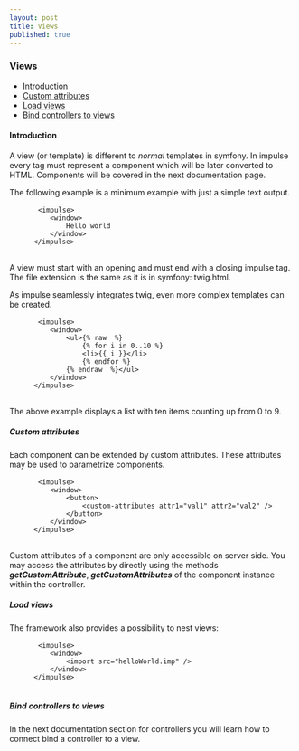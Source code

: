```yaml
---
layout: post
title: Views
published: true
---
```

<h3 class="doc-title">Views</h3>

- [Introduction](#introduction)
- [Custom attributes](#custom-attributes)
- [Load views](#load-views)
- [Bind controllers to views](#bind-controllers)

<h4><a id="introduction">Introduction</a></h5>

A view (or template) is different to _normal_ templates in symfony. In impulse every tag must represent a component which will be later converted to HTML. Components will be covered in the next documentation page.

The following example is a minimum example with just a simple text output.

<div>
  <div class="code-header">
    <div class="container-fluid">
        <div class="row">
            <div class="button red"></div>
          	<div class="button yellow"></div>
          	<div class="button green"></div>
        </div>
    </div>
  </div>
  <pre class="code-white line-numbers language-twig">
      <code class="language-twig">&lt;impulse&gt;
          &lt;window&gt;
              Hello world
          &lt;/window&gt;
      &lt;/impulse&gt;</code>
  </pre>
</div>
 
A view must start with an opening and must end with a closing impulse tag. The file extension is the same as it is in symfony: twig.html.

As impulse seamlessly integrates twig, even more complex templates can be created.

<div>
  <div class="code-header">
    <div class="container-fluid">
        <div class="row">
            <div class="button red"></div>
          	<div class="button yellow"></div>
          	<div class="button green"></div>
        </div>
    </div>
  </div>
  <pre class="code-white line-numbers language-twig">
      <code class="language-twig">&lt;impulse&gt;
          &lt;window&gt;
          	  &lt;ul&gt;{% raw  %}
          	      {% for i in 0..10 %}
    		      &lt;li&gt;{{ i }}&lt;/li&gt;
			      {% endfor %}
              {% endraw  %}&lt;/ul&gt;
          &lt;/window&gt;
      &lt;/impulse&gt;</code>
  </pre>
</div>

The above example displays a list with ten items counting up from 0 to 9. 

<h5><a id="custom-attributes">Custom attributes</a></h5>

Each component can be extended by custom attributes. These attributes may be used to parametrize components.

<div>
  <div class="code-header">
    <div class="container-fluid">
        <div class="row">
            <div class="button red"></div>
          	<div class="button yellow"></div>
          	<div class="button green"></div>
        </div>
    </div>
  </div>
  <pre class="code-white line-numbers language-twig">
      <code class="language-twig">&lt;impulse&gt;
          &lt;window&gt;
              &lt;button&gt;
                  &lt;custom-attributes attr1="val1" attr2="val2" /&gt;
              &lt;/button&gt;
          &lt;/window&gt;
      &lt;/impulse&gt;</code>
  </pre>
</div>

Custom attributes of a component are only accessible on server side. You may access the attributes by directly using the methods **_getCustomAttribute_**, **_getCustomAttributes_** of the component instance within the controller.

<h5><a id="load-views">Load views</a></h5>

The framework also provides a possibility to nest views:

<div>
  <div class="code-header">
    <div class="container-fluid">
        <div class="row">
            <div class="button red"></div>
          	<div class="button yellow"></div>
          	<div class="button green"></div>
        </div>
    </div>
  </div>
  <pre class="code-white line-numbers language-twig">
      <code class="language-twig">&lt;impulse&gt;
          &lt;window&gt;
              &lt;import src="helloWorld.imp" /&gt;
          &lt;/window&gt;
      &lt;/impulse&gt;</code>
  </pre>
</div>

<h5><a id="bind-controllers">Bind controllers to views</a></h5>

In the next documentation section for controllers you will learn how to connect bind a controller to a view.
